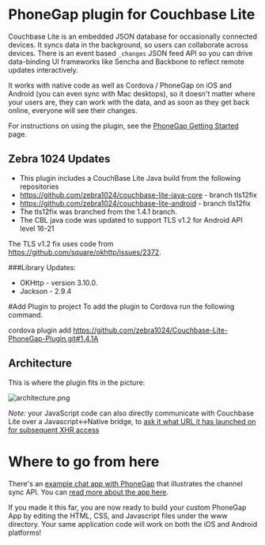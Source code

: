 # PhoneGap plugin for Couchbase Lite

Couchbase Lite is an embedded JSON database for occasionally connected devices. It syncs data in the background, so users can collaborate across devices. There is an event based `_changes` JSON feed API so you can drive data-binding UI frameworks like Sencha and Backbone to reflect remote updates interactively.

It works with native code as well as Cordova / PhoneGap on iOS and Android (you can even sync with Mac desktops), so it doesn't matter where your users are, they can work with the data, and as soon as they get back online, everyone will see their changes.

For instructions on using the plugin, see the [PhoneGap Getting Started](https://developer.couchbase.com/documentation/mobile/current/installation/phonegap/index.html) page.

## Zebra 1024 Updates

* This plugin includes a CouchBase Lite Java build from the following repositories
* https://github.com/zebra1024/couchbase-lite-java-core - branch tls12fix
* https://github.com/zebra1024/couchbase-lite-android - branch tls12fix 
* The tls12fix was branched from the 1.4.1 branch.
* The CBL java code was updated to support TLS v1.2 for Android API level 16-21

The TLS v1.2 fix uses code from https://github.com/square/okhttp/issues/2372. 

###Library Updates:
* OKHttp - version 3.10.0.
* Jackson - 2.9.4
   
#Add Plugin to project
To add the plugin to Cordova run the following command.

cordova plugin add https://github.com/zebra1024/Couchbase-Lite-PhoneGap-Plugin.git#1.4.1A

## Architecture

This is where the plugin fits in the picture:

![architecture.png](http://cl.ly/image/3b15030Y3f0q/couchbase-lite-phonegap-plugin-android.png)

_Note:_ your JavaScript code can also directly communicate with Couchbase Lite over a Javascript<->Native bridge, to [ask it what URL it has launched on for subsequent XHR access](https://github.com/couchbaselabs/LiteGap/blob/master/www/litegap-example.html)

# Where to go from here

There's an [example chat app with PhoneGap](https://github.com/couchbaselabs/CouchChat-PhoneGap) that illustrates the channel sync API. You can [read more about the app here](https://github.com/couchbaselabs/CouchChat-PhoneGap).

If you made it this far, you are now ready to build your custom PhoneGap App by editing the HTML, CSS, and Javascript files under the www directory.  Your same application code will work on both the iOS and Android platforms!
